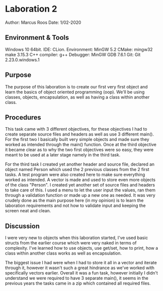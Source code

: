 # Laboration 2
Author: Marcus Roos
Date: 1/02-2020

## Environment & Tools
Windows 10 64bit. 
IDE: CLion. 
Environment: MinGW 5.2 
CMake: mingw32 make 3.15.3 
C++ compiler: g++ Debugger: 
MinGW GDB 7.6.1 
Git: Git 2.23.0.windows.1

## Purpose
The purpose of this laboration is to create our first very first object and learn
the basics of object oriented programming (oop). We'll be using classes, objects,
encapsulation, as well as having a class within another class.

## Procedures
This task came with 3 different objectives, for these objectives I had to
create separate source files and headers as well as use 3 different main().
For the first two I basically built very simple objects and made sure they worked
as intended through the main() function. Once at the third objective it became clear
as to why the two first objectives were so easy, they were meant to be used at a 
later stage namely in the third task.

For the third task I created yet another header and source file, declared an object
named Person which used the 2 previous classes from the 2 first tasks. A test program
were also created here to make sure everything worked as intended. A vector is made and 
used to store even more objects of the class "Person". I created yet another set of
source files and headers to take care of this. I used a menu to let the user input
the values, ran them through a validation function or made up a new one as needed.
It was very crudely done as the main purpose here (in my opinion) is to learn the laboration
requirements and not how to validate input and keeping the screen neat and clean.

## Discussion
I were very new to objects when this laboration started, I've used basic structs
from the earlier course which were very naked in terms of complexity. I've learned
how to use objects, use get/set, how to print, how a class within another class
works as well as encapsulation.

The biggest issue I had were when I had to store it all in a vector and
iterate through it, however it wasn't such a great hindrance as we've worked with 
specifically vectors earlier. Overall it was a fun task, however initially I 
didn't understand we were required to have 3 separate main(), it seems in the previous
years the tasks came in a zip which contained all required files.
